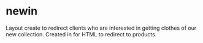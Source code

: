 # newin
Layout create to redirect clients who are interested in getting clothes of our new collection. Created in for HTML to redirect to products.
